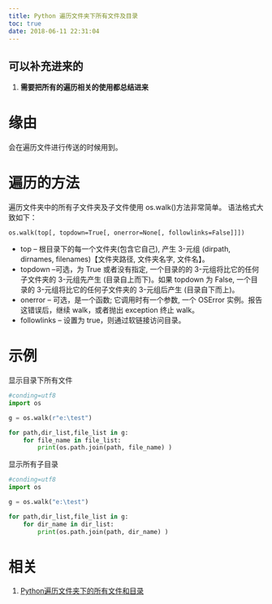 ```yaml
---
title: Python 遍历文件夹下所有文件及目录
toc: true
date: 2018-06-11 22:31:04
---
```

## 可以补充进来的

  1. **需要把所有的遍历相关的使用都总结进来**

# 缘由
会在遍历文件进行传送的时候用到。

# 遍历的方法
遍历文件夹中的所有子文件夹及子文件使用 os.walk()方法非常简单。 
语法格式大致如下：

```
os.walk(top[, topdown=True[, onerror=None[, followlinks=False]]])
```

 - top – 根目录下的每一个文件夹(包含它自己), 产生 3-元组 (dirpath, dirnames, 
  filenames)【文件夹路径, 文件夹名字, 文件名】。
 - topdown –可选，为 True 或者没有指定, 一个目录的的 3-元组将比它的任何子文件夹的 3-元组先产生 
  (目录自上而下)。如果 topdown 为 False, 一个目录的 3-元组将比它的任何子文件夹的 3-元组后产生 (目录自下而上)。
 - onerror – 可选，是一个函数; 它调用时有一个参数, 一个 OSError 实例。报告这错误后，继续 walk，或者抛出 exception 终止 walk。
 - followlinks – 设置为 true，则通过软链接访问目录。


# 示例
显示目录下所有文件
```py
#conding=utf8  
import os 

g = os.walk(r"e:\test")  

for path,dir_list,file_list in g:  
    for file_name in file_list:  
        print(os.path.join(path, file_name) )
```
显示所有子目录
```py
#conding=utf8  
import os 

g = os.walk("e:\test")  

for path,dir_list,file_list in g:  
    for dir_name in dir_list:
        print(os.path.join(path, dir_name) )
```

# 相关
  1. [Python遍历文件夹下的所有文件和目录](https://blog.csdn.net/mighty13/article/details/77995857)